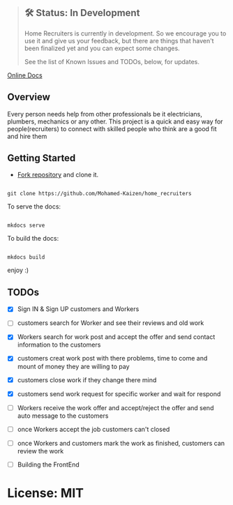 > ## 🛠 Status: In Development
> Home Recruiters is currently in development. So we encourage you to use it and give us your feedback, but there are things that haven't been finalized yet and you can expect some changes.
>
> See the list of Known Issues and TODOs, below, for updates.


[Online Docs][Docs]

## Overview

Every person needs help from other professionals be it electricians, plumbers, mechanics or any other. This project is a quick and easy way for people(recruiters) to connect with skilled people who think are a good fit and hire them

## Getting Started

* [Fork repository][Home Recruiters] and clone it.

```shell tab="Shell or CMD"

git clone https://github.com/Mohamed-Kaizen/home_recruiters
```

To serve the docs:

``` shell tab="Shell or CMD"

mkdocs serve
```

To build the docs:

``` shell tab="Shell or CMD"

mkdocs build
```

enjoy :)


## TODOs

- [x] Sign IN & Sign UP customers and Workers 
- [ ] customers search for Worker and see their reviews and old work
- [x] Workers search for work post and accept the offer and send contact information to the customers
- [x] customers creat work post with there problems, time to come and mount of money they are willing to pay
- [x] customers close work if they change there mind
- [x] customers send work request for specific worker and wait for respond
- [ ] Workers receive the work offer and accept/reject the offer and send auto message to the customers
- [ ] once Workers accept the job customers can't closed
- [ ] once Workers and customers mark the work as finished, customers can review the work
- [ ] Building the FrontEnd


# License: MIT


[Home Recruiters]: https://github.com/Mohamed-Kaizen/home_recruiters
[Docs]: https://mohamed-kaizen.github.io/home_recruiters/
